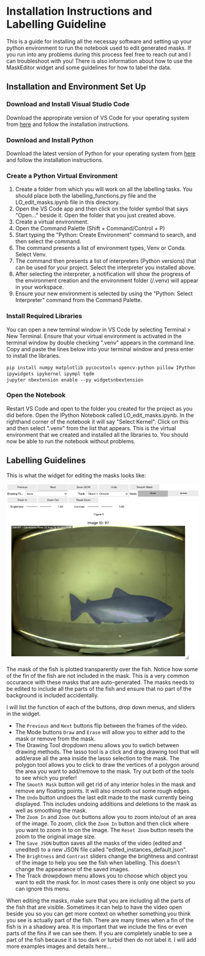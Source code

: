 # Installation Instructions and Labelling Guideline

This is a guide for installing all the necessay software and setting up your python environment to run the notebook used to edit generated masks. If you run into any problems during this process feel free to reach out and I can troubleshoot with you! There is also information about how to use the MaskEditor widget and some guidelines for how to label the data.

## Installation and Environment Set Up

### Download and Install Visual Studio Code

Download the appropirate version of VS Code for your operating system from [here](https://code.visualstudio.com/download) and follow the installation instructions. 

### Download and Install Python

Download the latest version of Python for your operating system from [here](https://www.python.org/downloads/) and follow the installation instructions. 

### Create a Python Virtual Environment

1. Create a folder from which you will work on all the labelling tasks. You should place both the labelling_functions.py file and the LO_edit_masks.ipynb file in this directory. 
2. Open the VS Code app and then click on the folder symbol that says "Open..." beside it. Open the folder that you just created above.
3. Create a virtual environment.
4. Open the Command Palette (Shift + Command/Control + P)
5. Start typing the "Python: Create Environment" command to search, and then select the command.
6. The command presents a list of environment types, Venv or Conda. Select Venv.
7. The command then presents a list of interpreters (Python versions) that can be used for your project. Select the interpreter you installed above.
8. After selecting the interpreter, a notification will show the progress of the environment creation and the environment folder (/.venv) will appear in your workspace.
9. Ensure your new environment is selected by using the "Python: Select Interpreter" command from the Command Palette.

### Install Required Libraries

You can open a new terminal window in VS Code by selecting Terminal > New Terminal. Ensure that your virtual environment is activated in the terminal window by double checking ".venv" appears in the command line. Copy and paste the lines below into your terminal window and press enter to install the libraries.

```
pip install numpy matplotlib pycocotools opencv-python pillow IPython ipywidgets ipykernel ipympl tqdm
jupyter nbextension enable --py widgetsnbextension
```

### Open the Notebook

Restart VS Code and open to the folder you created for the project as you did before. Open the IPython Notebook called LO_edit_masks.ipynb. In the righthand corner of the notebook it will say "Select Kernel". Click on this and then select ".venv" from the list that appears. This is the virtual environment that we created and installed all the libraries to. You should now be able to run the notebook without problems. 

## Labelling Guidelines

This is what the widget for editing the masks looks like:

![Image of the MaskEditor widget.](demo_images/MaskEditorWidget.png)

The mask of the fish is plotted transparently over the fish. Notice how some of the fin of the fish are not included in the mask. This is a very common occurance with these masks that are auto-generated. The masks needs to be edited to include all the parts of the fish and ensure that no part of the background is included accidentally.

I will list the function of each of the buttons, drop down menus, and sliders in the widget.

* The `Previous` and `Next` buttons flip between the frames of the video. 
* The Mode buttons `Draw` and `Erase` will allow you to either add to the mask or remove from the mask.
* The Drawing Tool dropdown menu allows you to swtich between drawing methods. The lasso tool is a click and drag drawing tool that will add/erase all the area inside the lasso selection to the mask. The polygon tool allows you to click to draw the vertices of a polygon around the area you want to add/remove to the mask. Try out both of the tools to see which you prefer!
* The `Smooth Mask` button will get rid of any interior holes in the mask and remove any floating points. It will also smooth out some rough edges.
* The `Undo` button undoes the last edit made to the mask currently being displayed. This includes undoing additions and deletions to the mask as well as smoothing the mask. 
* The `Zoom In` and `Zoom Out` buttons allow you to zoom into/out of an area of the image. To zoom, click the `Zoom In` button and then click where you want to zoom in to on the image. The `Reset Zoom` button resets the zoom to the original image size.
* The `Save JSON` button saves all the masks of the video (edited and unedited) to a new JSON file called "edited_instances_default.json".
* The `Brightness` and `Contrast` sliders change the brightness and contrast of the image to help you see the fish when labelling. This doesn't change the appearance of the saved images.
* The Track drowpdown menu allows you to choose which object you want to edit the mask for. In most cases there is only one object so you can ignore this menu.

When editing the masks, make sure that you are including all the parts of the fish that are visible. Sometimes it can help to have the video open beside you so you can get more context on whether something you think you see is actually part of the fish. There are many times when a fin of the fish is in a shadowy area. It is important that we include the fins or even parts of the fins if we can see them. If you are completely unable to see a part of the fish because it is too dark or turbid then do not label it. I will add more examples images and details here...

